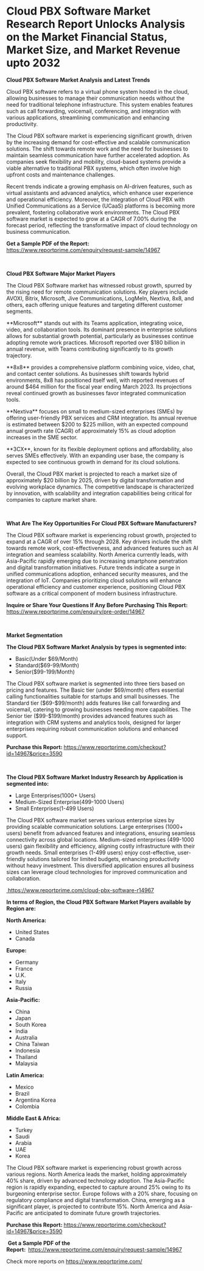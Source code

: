 <p><h1>Cloud PBX Software Market Research Report Unlocks Analysis on the Market Financial Status, Market Size, and Market Revenue upto 2032</h1></p><p><strong>Cloud PBX Software Market Analysis and Latest Trends</strong></p>
<p><p>Cloud PBX software refers to a virtual phone system hosted in the cloud, allowing businesses to manage their communication needs without the need for traditional telephone infrastructure. This system enables features such as call forwarding, voicemail, conferencing, and integration with various applications, streamlining communication and enhancing productivity. </p><p>The Cloud PBX software market is experiencing significant growth, driven by the increasing demand for cost-effective and scalable communication solutions. The shift towards remote work and the need for businesses to maintain seamless communication have further accelerated adoption. As companies seek flexibility and mobility, cloud-based systems provide a viable alternative to traditional PBX systems, which often involve high upfront costs and maintenance challenges. </p><p>Recent trends indicate a growing emphasis on AI-driven features, such as virtual assistants and advanced analytics, which enhance user experience and operational efficiency. Moreover, the integration of Cloud PBX with Unified Communications as a Service (UCaaS) platforms is becoming more prevalent, fostering collaborative work environments. The Cloud PBX software market is expected to grow at a CAGR of 7.00% during the forecast period, reflecting the transformative impact of cloud technology on business communication.</p></p>
<p><strong>Get a Sample PDF of the Report:&nbsp;</strong> <a href="https://www.reportprime.com/enquiry/request-sample/14967?utm_campaign=3551&utm_medium=2&utm_source=Github&utm_content=ia&utm_term=20032025&utm_id=cloud-pbx-software">https://www.reportprime.com/enquiry/request-sample/14967</a></p>
<p>&nbsp;</p>
<p><strong>Cloud PBX Software Major Market Players</strong></p>
<p><p>The Cloud PBX Software market has witnessed robust growth, spurred by the rising need for remote communication solutions. Key players include AVOXI, Bitrix, Microsoft, Jive Communications, LogMeIn, Nextiva, 8x8, and others, each offering unique features and targeting different customer segments.</p><p>**Microsoft** stands out with its Teams application, integrating voice, video, and collaboration tools. Its dominant presence in enterprise solutions allows for substantial growth potential, particularly as businesses continue adopting remote work practices. Microsoft reported over $180 billion in annual revenue, with Teams contributing significantly to its growth trajectory.</p><p>**8x8** provides a comprehensive platform combining voice, video, chat, and contact center solutions. As businesses shift towards hybrid environments, 8x8 has positioned itself well, with reported revenues of around $464 million for the fiscal year ending March 2023. Its projections reveal continued growth as businesses favor integrated communication tools.</p><p>**Nextiva** focuses on small to medium-sized enterprises (SMEs) by offering user-friendly PBX services and CRM integration. Its annual revenue is estimated between $200 to $225 million, with an expected compound annual growth rate (CAGR) of approximately 15% as cloud adoption increases in the SME sector.</p><p>**3CX**, known for its flexible deployment options and affordability, also serves SMEs effectively. With an expanding user base, the company is expected to see continuous growth in demand for its cloud solutions.</p><p>Overall, the Cloud PBX market is projected to reach a market size of approximately $20 billion by 2025, driven by digital transformation and evolving workplace dynamics. The competitive landscape is characterized by innovation, with scalability and integration capabilities being critical for companies to capture market share.</p></p>
<p>&nbsp;</p>
<p><strong>What Are The Key Opportunities For Cloud PBX Software Manufacturers?</strong></p>
<p><p>The Cloud PBX software market is experiencing robust growth, projected to expand at a CAGR of over 15% through 2028. Key drivers include the shift towards remote work, cost-effectiveness, and advanced features such as AI integration and seamless scalability. North America currently leads, with Asia-Pacific rapidly emerging due to increasing smartphone penetration and digital transformation initiatives. Future trends indicate a surge in unified communications adoption, enhanced security measures, and the integration of IoT. Companies prioritizing cloud solutions will enhance operational efficiency and customer experience, positioning Cloud PBX software as a critical component of modern business infrastructure.</p></p>
<p><strong>Inquire or Share Your Questions If Any Before Purchasing This Report:</strong> <a href="https://www.reportprime.com/enquiry/pre-order/14967?utm_campaign=3551&utm_medium=2&utm_source=Github&utm_content=ia&utm_term=20032025&utm_id=cloud-pbx-software">https://www.reportprime.com/enquiry/pre-order/14967</a></p>
<p>&nbsp;</p>
<p><strong>Market Segmentation</strong></p>
<p><strong>The Cloud PBX Software Market Analysis by types is segmented into:</strong></p>
<p><ul><li>Basic(Under $69/Month)</li><li>Standard($69-99/Month)</li><li>Senior($99-199/Month)</li></ul></p>
<p><p>The Cloud PBX software market is segmented into three tiers based on pricing and features. The Basic tier (under $69/month) offers essential calling functionalities suitable for startups and small businesses. The Standard tier ($69-$99/month) adds features like call forwarding and voicemail, catering to growing businesses needing more capabilities. The Senior tier ($99-$199/month) provides advanced features such as integration with CRM systems and analytics tools, designed for larger enterprises requiring robust communication solutions and enhanced support.</p></p>
<p><strong>Purchase this Report:&nbsp;</strong><a href="https://www.reportprime.com/checkout?id=14967&price=3590&utm_campaign=3551&utm_medium=2&utm_source=Github&utm_content=ia&utm_term=20032025&utm_id=cloud-pbx-software">https://www.reportprime.com/checkout?id=14967&price=3590</a></p>
<p>&nbsp;</p>
<p><strong>The Cloud PBX Software Market Industry Research by Application is segmented into:</strong></p>
<p><ul><li>Large Enterprises(1000+ Users)</li><li>Medium-Sized Enterprise(499-1000 Users)</li><li>Small Enterprises(1-499 Users)</li></ul></p>
<p><p>The Cloud PBX software market serves various enterprise sizes by providing scalable communication solutions. Large enterprises (1000+ users) benefit from advanced features and integrations, ensuring seamless connectivity across global locations. Medium-sized enterprises (499-1000 users) gain flexibility and efficiency, aligning costly infrastructure with their growth needs. Small enterprises (1-499 users) enjoy cost-effective, user-friendly solutions tailored for limited budgets, enhancing productivity without heavy investment. This diversified application ensures all business sizes can leverage cloud technologies for improved communication and collaboration.</p></p>
<p><a href="https://www.reportprime.com/cloud-pbx-software-r14967?utm_campaign=3551&utm_medium=2&utm_source=Github&utm_content=ia&utm_term=20032025&utm_id=cloud-pbx-software">&nbsp;https://www.reportprime.com/cloud-pbx-software-r14967</a></p>
<p><strong>In terms of Region, the Cloud PBX Software Market Players available by Region are:</strong></p>
<p>
    <p> <strong> North America: </strong>
        <ul>
            <li>United States</li>
            <li>Canada</li>
        </ul>
        </p> 
    <p> <strong> Europe: </strong>
        <ul>
            <li>Germany</li>
            <li>France</li>
            <li>U.K.</li>
            <li>Italy</li>
            <li>Russia</li>
        </ul>
        </p> 
    <p> <strong> Asia-Pacific: </strong>
        <ul>
            <li>China</li>
            <li>Japan</li>
            <li>South Korea</li>
            <li>India</li>
            <li>Australia</li>
            <li>China Taiwan</li>
            <li>Indonesia</li>
            <li>Thailand</li>
            <li>Malaysia</li>
        </ul>
        </p> 
    <p> <strong> Latin America: </strong>
        <ul>
            <li>Mexico</li>
            <li>Brazil</li>
            <li>Argentina Korea</li>
            <li>Colombia</li>
        </ul>
        </p> 
    <p> <strong> Middle East & Africa: </strong>
        <ul>
            <li>Turkey</li>
            <li>Saudi</li>
            <li>Arabia</li>
            <li>UAE</li>
            <li>Korea</li>
        </ul>
    </p>
    </p>
<p><p>The Cloud PBX software market is experiencing robust growth across various regions. North America leads the market, holding approximately 40% share, driven by advanced technology adoption. The Asia-Pacific region is rapidly expanding, expected to capture around 25% owing to its burgeoning enterprise sector. Europe follows with a 20% share, focusing on regulatory compliance and digital transformation. China, emerging as a significant player, is projected to contribute 15%. North America and Asia-Pacific are anticipated to dominate future growth trajectories.</p></p>
<p><strong>Purchase this Report: </strong><a href="https://www.reportprime.com/checkout?id=14967&price=3590&utm_campaign=3551&utm_medium=2&utm_source=Github&utm_content=ia&utm_term=20032025&utm_id=cloud-pbx-software">https://www.reportprime.com/checkout?id=14967&price=3590</a></p>
<p>&nbsp;<strong>Get a Sample PDF of the Report:&nbsp;&nbsp;</strong><a href="https://www.reportprime.com/enquiry/request-sample/14967?utm_campaign=3551&utm_medium=2&utm_source=Github&utm_content=ia&utm_term=20032025&utm_id=cloud-pbx-software">https://www.reportprime.com/enquiry/request-sample/14967</a></p>
<p><strong></strong></p>
<p>Check more reports on <a href="https://www.reportprime.com/?utm_campaign=3551&utm_medium=2&utm_source=Github&utm_content=ia&utm_term=20032025&utm_id=cloud-pbx-software">https://www.reportprime.com/</a></p>